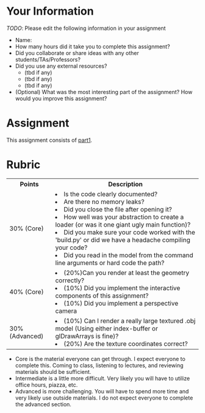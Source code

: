 # Your Information

*TODO*: Please edit the following information in your assignment

* Name:
* How many hours did it take you to complete this assignment? 
* Did you collaborate or share ideas with any other students/TAs/Professors? 
* Did you use any external resources? 
  * (tbd if any)
  * (tbd if any)
  * (tbd if any)
* (Optional) What was the most interesting part of the assignment? How would you improve this assignment?

# Assignment

This assignment consists of [part1](./part1).

# Rubric

<table>
  <tbody>
    <tr>
      <th>Points</th>
      <th align="center">Description</th>
    </tr>
    <tr>
      <td>30% (Core)</td>
     <td align="left"><li>Is the code clearly documented?</li> <li>Are there no memory leaks?</li> <li>Did you close the file after opening it?</li> <li>How well was your abstraction to create a loader (or was it one giant ugly main function)?</li> <li>Did you make sure your code worked with the 'build.py' or did we have a headache compiling your code?</li> <li>Did you read in the model from the command line arguments or hard code the path?</li></td>
    </tr>   
    <tr>
      <td>40% (Core)</td>
      <td align="left"><li>(20%)Can you render at least the geometry correctly?</li> <li>(10%) Did you implement the interactive components of this assignment?</li> <li>(10%) Did you implement a perspective camera</li></td>
    </tr>
      <td>30% (Advanced)</td>
      <td align="left"><li>(10%) Can I render a really large textured .obj model (Using either index-buffer or glDrawArrays is fine)?</li> <li>(20%) Are the texture coordinates correct?</li></td>
    </tr>
  </tbody>
</table>


* Core is the material everyone can get through. I expect everyone to complete this. Coming to class, listening to lectures, and reviewing materials should be sufficient.
* Intermediate is a little more difficult. Very likely you will have to utilize office hours, piazza, etc.
* Advanced is more challenging. You will have to spend more time and very likely use outside materials. I do not expect everyone to complete the advanced section.
